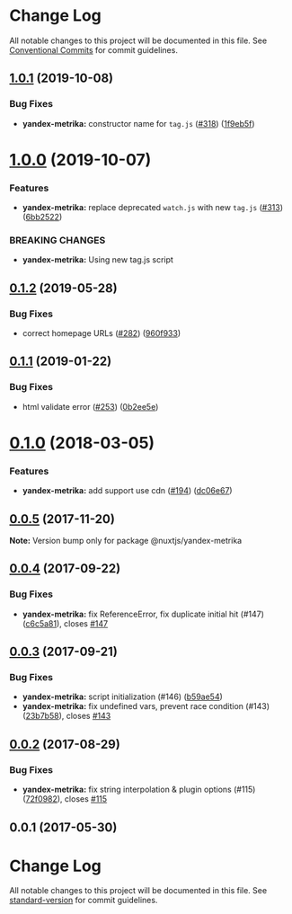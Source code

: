 # Change Log

All notable changes to this project will be documented in this file.
See [Conventional Commits](https://conventionalcommits.org) for commit guidelines.

## [1.0.1](https://github.com/nuxt/modules/compare/@nuxtjs/yandex-metrika@1.0.0...@nuxtjs/yandex-metrika@1.0.1) (2019-10-08)


### Bug Fixes

* **yandex-metrika:** constructor name for `tag.js` ([#318](https://github.com/nuxt/modules/issues/318)) ([1f9eb5f](https://github.com/nuxt/modules/commit/1f9eb5f))





# [1.0.0](https://github.com/nuxt/modules/compare/@nuxtjs/yandex-metrika@0.1.2...@nuxtjs/yandex-metrika@1.0.0) (2019-10-07)


### Features

* **yandex-metrika:** replace deprecated `watch.js` with new `tag.js` ([#313](https://github.com/nuxt/modules/issues/313)) ([6bb2522](https://github.com/nuxt/modules/commit/6bb2522))


### BREAKING CHANGES

* **yandex-metrika:** Using new tag.js script





## [0.1.2](https://github.com/nuxt/modules/compare/@nuxtjs/yandex-metrika@0.1.1...@nuxtjs/yandex-metrika@0.1.2) (2019-05-28)


### Bug Fixes

* correct homepage URLs ([#282](https://github.com/nuxt/modules/issues/282)) ([960f933](https://github.com/nuxt/modules/commit/960f933))





## [0.1.1](https://github.com/nuxt/modules/compare/@nuxtjs/yandex-metrika@0.1.0...@nuxtjs/yandex-metrika@0.1.1) (2019-01-22)


### Bug Fixes

* html validate error ([#253](https://github.com/nuxt/modules/issues/253)) ([0b2ee5e](https://github.com/nuxt/modules/commit/0b2ee5e))





<a name="0.1.0"></a>
# [0.1.0](https://github.com/nuxt/modules/compare/@nuxtjs/yandex-metrika@0.0.5...@nuxtjs/yandex-metrika@0.1.0) (2018-03-05)


### Features

* **yandex-metrika:** add support use cdn ([#194](https://github.com/nuxt/modules/issues/194)) ([dc06e67](https://github.com/nuxt/modules/commit/dc06e67))




<a name="0.0.5"></a>
## [0.0.5](https://github.com/nuxt/modules/compare/@nuxtjs/yandex-metrika@0.0.4...@nuxtjs/yandex-metrika@0.0.5) (2017-11-20)




**Note:** Version bump only for package @nuxtjs/yandex-metrika

<a name="0.0.4"></a>
## [0.0.4](https://github.com/nuxt/modules/compare/@nuxtjs/yandex-metrika@0.0.3...@nuxtjs/yandex-metrika@0.0.4) (2017-09-22)


### Bug Fixes

* **yandex-metrika:** fix ReferenceError, fix duplicate initial hit (#147) ([c6c5a81](https://github.com/nuxt/modules/commit/c6c5a81)), closes [#147](https://github.com/nuxt/modules/issues/147)




<a name="0.0.3"></a>
## [0.0.3](https://github.com/nuxt/modules/compare/@nuxtjs/yandex-metrika@0.0.2...@nuxtjs/yandex-metrika@0.0.3) (2017-09-21)


### Bug Fixes

* **yandex-metrika:**  script initialization (#146) ([b59ae54](https://github.com/nuxt/modules/commit/b59ae54))
* **yandex-metrika:** fix undefined vars, prevent race condition (#143) ([23b7b58](https://github.com/nuxt/modules/commit/23b7b58)), closes [#143](https://github.com/nuxt/modules/issues/143)




<a name="0.0.2"></a>
## [0.0.2](https://github.com/nuxt/modules/compare/@nuxtjs/yandex-metrika@0.0.1...@nuxtjs/yandex-metrika@0.0.2) (2017-08-29)


### Bug Fixes

* **yandex-metrika:** fix string interpolation & plugin options (#115) ([72f0982](https://github.com/nuxt/modules/commit/72f0982)), closes [#115](https://github.com/nuxt/modules/issues/115)




<a name="0.0.1"></a>
## 0.0.1 (2017-05-30)




# Change Log

All notable changes to this project will be documented in this file.
See [standard-version](https://github.com/conventional-changelog/standard-version) for commit guidelines.
